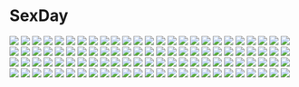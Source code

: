 # SexDay
![](https://konachan.com/image/4557646b057972dbd60b0eb41bc7ab4e/Konachan.com%20-%20291663%20building%20city%20hat%20hoodie%20kneehighs%20long_hair%20majiang%20navel%20pink_eyes%20pink_hair%20shorts.jpg)
![](https://konachan.com/image/62e57595691f8429cd59cec8b7cd9c8c/Konachan.com%20-%2090404%20ass%20bed%20brown_eyes%20brown_hair%20cum%20hanamiya_nagisa%20kuroya_shinobu%20panties%20ponytail%20scan%20sideboob%20thighhighs%20trumple%20underwear.jpg)
![](https://konachan.com/jpeg/0ab570af46562431b46117f74f3a1ce7/Konachan.com%20-%20273076%20alpcmas%20clouds%20grass%20moon%20night%20nobody%20original%20scenic%20signed%20sky%20stars.jpg)
![](https://konachan.com/jpeg/0d4970d90f137fc5d102980840bce962/Konachan.com%20-%20200849%202girls%20ameto_yuki%20blue_eyes%20blush%20breasts%20brown_eyes%20brown_hair%20catgirl%20gray_hair%20idolmaster%20long_hair%20nipples%20no_bra%20shirt_lift%20short_hair%20tail%20white.jpg)
![](https://konachan.com/jpeg/00df9442498f4e8bd100393a217b3a7f/Konachan.com%20-%20305680%20anal%20animal_ears%20bell%20bigrbear%20breasts%20brown_hair%20catgirl%20choker%20headband%20long_hair%20navel%20nipples%20nude%20original%20tail%20uncensored%20white.jpg)
![](https://konachan.com/jpeg/a678f79f188d607a44547285ad1d3408/Konachan.com%20-%20120017%20animal_ears%20bra%20breasts%20brown_hair%20catgirl%20dengeki_moeoh%20kusunoki_melco%20long_hair%20nipples%20red_eyes%20shirt_lift%20tail%20underwear%20undressing.jpg)
![](https://konachan.com/image/c43602666de1645135a7405acd25be80/Konachan.com%20-%20129484%20aqua_hair%20dress%20flowers%20hatsune_miku%20instrument%20long_hair%20piano%20twintails%20vocaloid%20white.jpg)
![](https://konachan.com/image/b3b6c1b42a6137e04cbf93062e9c523c/Konachan.com%20-%20228256%20black_eyes%20bou_nin%20long_hair%20original%20polychromatic%20white%20white_hair.jpg)
![](https://konachan.com/image/808a0f3eeae712ea396104addb64f93b/Konachan.com%20-%20190750%20animal_ears%20bike_shorts%20blue_eyes%20blue_hair%20bow_%28weapon%29%20catgirl%20daiaru%20gloves%20navel%20shinon_%28sao%29%20short_hair%20shorts%20sky%20tail%20weapon%20wings.jpg)
![](https://konachan.com/jpeg/1fde19908eb89d7f7e3e2ecb5c06c860/Konachan.com%20-%20129549%20alma%20bed%20black_hair%20blush%20breasts%20censored%20cube_%28artist%29%20game_cg%20japanese_clothes%20kakyouin_kotone%20kimi_to_boku_to_eden_no_ringo%20nipples%20pussy.jpg)
![](https://konachan.com/image/ac1ce375a458659cf9e9788c70ac4028/Konachan.com%20-%20267483%20animal%20bicolored_eyes%20bird%20blonde_hair%20blush%20clouds%20dress%20feathers%20fujima_takuya%20loli%20long_hair%20ponytail%20scan%20sky%20summer_dress%20wristwear.jpg)
![](https://konachan.com/jpeg/d7f80aed2cbd86e7f0ca890701abb7dc/Konachan.com%20-%20161753%20aqua_eyes%20black_hair%20eto%20fonewearl%20headdress%20phantasy_star%20pointed_ears%20white_hair%20wiola_magica.jpg)
![](https://konachan.com/jpeg/42593c5b7fe9ea92573dd94264f1cdef/Konachan.com%20-%20259794%20bandaid%20blush%20breasts%20drink%20flowers%20game_cg%20green_eyes%20hibino_ayaka%20japanese_clothes%20minori%20nipples%20no_bra%20pink_hair%20short_hair%20trinoline%20wet%20yukata.jpg)
![](https://konachan.com/image/84899f0a58b9926c2d3007978fb99c2e/Konachan.com%20-%20154922%20blonde_hair%20blue_eyes%20hug%20link_%28zelda%29%20pointed_ears%20princess_zelda%20tagme%20the_legend_of_zelda.jpg)
![](https://konachan.com/image/65b5d50d7e3080d98d23c7c4c0eea253/Konachan.com%20-%2097505%20bikini%20blonde_hair%20blue_eyes%20breasts%20cleavage%20coffee-kizoku%20swimsuit%20white.jpg)
![](https://konachan.com/jpeg/12a34d6c23c9b6f418e5cf83e4a89688/Konachan.com%20-%20131514%20blush%20brown_hair%20game_cg%20hatsuyuki_sakura%20kozakai_aya%20long_hair%20ponytail%20purple_eyes%20saga_planets%20sunset%20toranosuke.jpg)
![](https://konachan.com/image/02c3a925225e6e49ce9a403f3c4acd8e/Konachan.com%20-%2036026%20aqua_hair%20blue_eyes%20blue_hair%20dress%20flowers%20hatsune_miku%20kaito%20long_hair%20male%20rose%20twintails%20vocaloid.jpg)
![](https://konachan.com/jpeg/d22bc1af4f38c67b391a6e2016198aa4/Konachan.com%20-%20306014%20black_fire%20cropped%20fate_apocrypha%20fate_grand_order%20fate_%28series%29%20semiramis.jpg)
![](https://konachan.com/image/8e68d3692dedfb74b46d9b47faea3f50/Konachan.com%20-%20145006%20brown_eyes%20close%20hat%20last_exile%20lavie_head%20range_murata%20red_hair.jpg)
![](https://konachan.com/image/013df7578e9d05918abb6cbf18b3a4fa/Konachan.com%20-%2073710%20blonde_hair%20blue_eyes%20chibi%20doll%20dress%20headdress%20long_hair%20mage%20magic%20purple_eyes%20ribbons%20shanghai_doll%20short_hair%20touhou%20weapon%20yellow_eyes.jpg)
![](https://konachan.com/image/b7a69af076a396d5fc5f960051c23e55/Konachan.com%20-%20125496%20aqua_eyes%20aqua_hair%20elrowa%20hatsune_miku%20long_hair%20thighhighs%20tie%20twintails%20vocaloid.jpg)
![](https://konachan.com/jpeg/207b23a9a06f8914cc8fba53910b9ebc/Konachan.com%20-%20305377%20blonde_hair%20bow%20green_eyes%20kaeki%20kneehighs%20landscape%20original%20scenic%20school_uniform%20short_hair%20skirt%20socks%20water%20yellow_eyes.jpg)
![](https://konachan.com/image/8e72fd94251e004f065684b99a3aff8a/Konachan.com%20-%2058267%20blue%20frederica_bernkastel%20polychromatic%20umineko_no_naku_koro_ni.jpg)
![](https://konachan.com/image/b603385e7339ea006102c52b8f27ebf5/Konachan.com%20-%2037915%20bikini%20kamishiro_rin%20kazetsubaki_kuriko%20komatsu_eiji%20kurioka_maiho%20maburaho%20miyama_yuna%20shikimori_kazuki%20swimsuit%20tan_lines%20topless.jpg)
![](https://konachan.com/jpeg/b86a305cd0a2bd745c2546884e19e401/Konachan.com%20-%20287922%20apron%20aqua_eyes%20blush%20bow%20breasts%20cleavage%20dress%20erect_nipples%20headdress%20long_hair%20maid%20original%20purple_hair%20thighhighs%20waifu2x%20zhao_%28pixiv12947327%29.jpg)
![](https://konachan.com/jpeg/e5609c150fb40edbdcdcb804b7d68fcc/Konachan.com%20-%20283837%20bed%20fang%20headphones%20kneehighs%20long_hair%20momo_irone%20navel%20nopan%20original%20phone%20pink_hair%20red_eyes%20school_uniform%20skirt%20twintails%20undressing.jpg)
![](https://konachan.com/image/b23758138d03090b089059cde2231afb/Konachan.com%20-%20248803%20building%20clouds%20nobody%20original%20rapt_%2847256%29%20scenic%20sky%20tree%20water%20waterfall.jpg)
![](https://konachan.com/image/add74790e4b17020a68c14a78a68b3c1/Konachan.com%20-%2023395%20anthropomorphism%20apple%20black_hair%20bodysuit%20food%20fruit%20gloves%20green_eyes%20headband%20mac%20navel%20os-tan%20short_hair%20skintight%20watermark%20white.jpg)
![](https://konachan.com/jpeg/6bec8ecd5d3ca4d96322948ed0eebf73/Konachan.com%20-%20292890%20anus%20aqua_eyes%20ass%20blonde_hair%20blush%20bowsette%20breasts%20crown%20horns%20neocoill%20ponytail%20pussy%20tail%20thighhighs%20uncensored%20waifu2x%20watermark%20wristwear.jpg)
![](https://konachan.com/jpeg/85788df38967a43aee9d03a3fb83bb45/Konachan.com%20-%20253519%20barefoot%20bed%20blue_eyes%20blue_hair%20breasts%20cait%20choker%20flowers%20headdress%20nipples%20nude%20rem_%28re%3Azero%29%20re%3Azero_kara_hajimeru_isekai_seikatsu%20short_hair.jpg)
![](https://konachan.com/image/5b6ff7488c4cd651843f77e21a61dec3/Konachan.com%20-%20174247%20anthropomorphism%20bed%20blonde_hair%20blush%20elbow_gloves%20gloves%20green_eyes%20headband%20kantai_collection%20kapuchii%20long_hair%20rensouhou-chan%20skirt%20thighhighs.jpg)
![](https://konachan.com/image/f1cc3c10eea4de338a00cf013847113b/Konachan.com%20-%205992%202girls%20aqua_hair%20blonde_hair%20crossover%20flandre_scarlet%20hatsune_miku%20red_eyes%20socks%20thighhighs%20touhou%20twintails%20vampire%20vocaloid%20wings.jpg)
![](https://konachan.com/image/848ece233933a98ce3b00d270b2403d8/Konachan.com%20-%20116472%20kaname_madoka%20mahou_shoujo_madoka_magica%20ultimate_madoka.jpg)
![](https://konachan.com/image/0e79a93090649c067a9e33734d604114/Konachan.com%20-%2074194%20eto%20hatsune_miku%20panties%20striped_panties%20underwear%20vocaloid.jpg)
![](https://konachan.com/image/f5c597035584bf5458854415bdc2cceb/Konachan.com%20-%20208341%20kid_icarus%20palutena%20tamamon.jpg)
![](https://konachan.com/image/58adbb4fab7dc2d0efac458d09de9fb6/Konachan.com%20-%2052584%20higashi_no_eden%20takizawa_akira.jpg)
![](https://konachan.com/jpeg/2ab1742e199f14ffcd62629765f793af/Konachan.com%20-%20253196%20black_hair%20brown_hair%20close%20cropped%20drink%20green_eyes%20iida_tenya%20red_hair%20scar%20short_hair%20sketch%20todoroki_shouto%20uraraka_ochako%20waifu2x%20yukibi.jpg)
![](https://konachan.com/image/b88f319cfa6f686201d7a6f9c9648d92/Konachan.com%20-%20105257%20daiteikoku%20retia_adolf%20translation_request.jpg)
![](https://konachan.com/jpeg/bbd7eef8c8d58075b41aeaf9de9ae40b/Konachan.com%20-%20281286%20boat%20bow%20breasts%20cleavage%20drink%20fire%20flowers%20houchi_shoujo%20long_hair%20ozzingo%20petals%20pink_eyes%20pink_hair%20sake%20thighhighs%20water.jpg)
![](https://konachan.com/jpeg/cdd11404c206784ed01cb1e364a16355/Konachan.com%20-%20264199%20amatsuka_erena%20bed%20black_hair%20de_ra_u_e_a%20game_cg%20masturbation%20milk_factory%20motto%21_haramase%21_honoo_no_oppai_isekai_ero_mahou_gakuen%21%20nipple%20pantyhose.jpg)
![](https://konachan.com/jpeg/7aa9aa6b01bcda9786eb099f4d348675/Konachan.com%20-%20229740%20animal_ears%20autumn%20blush%20bow%20collar%20foxgirl%20gray_hair%20kimono%20leaves%20long_hair%20miko%20nogi_takayoshi%20original%20red_eyes%20ribbons%20tail%20waifu2x.jpg)
![](https://konachan.com/jpeg/3aa8d0041ff15a0c17f645a33d1356bc/Konachan.com%20-%20262753%20animal%20animal_ears%20aqua_eyes%20awp_%28dyolf%29%20cat%20catgirl%20dress%20dyolf%20gun%20headphones%20long_hair%20original%20ruins%20summer_dress%20weapon%20white%20white_hair.jpg)
![](https://konachan.com/jpeg/0bd0b7ceaa66cb40c8a5995809fb85d5/Konachan.com%20-%20178530%20akamine_yui%20barefoot%20bra%20breasts%20brown_eyes%20game_cg%20kagura_yuu%20long_hair%20nipples%20nude%20otonari_koi_sensou%20red_hair%20sugar_house%20underwear.jpg)
![](https://konachan.com/image/cbb4e6fc6614ac38ed07eda3dbf9d608/Konachan.com%20-%2071472%20blonde_hair%20clear_qualia%20clouds%20ponkotsu%20scarf.jpg)
![](https://konachan.com/image/dd73e6b8a38e0b78739cef3eb56b4374/Konachan.com%20-%20234209%20animal%20bat%20bow%20choker%20dress%20fang%20furapechi%20hat%20magic%20moon%20night%20pointed_ears%20purple_hair%20red_eyes%20short_hair%20touhou%20vampire%20weapon%20wings.jpg)
![](https://konachan.com/image/7c2fd29f225a92f2bbaabed99a21b039/Konachan.com%20-%20149817%202girls%20aqua_eyes%20black_hair%20long_hair%20mirusa%20original%20white_hair.jpg)
![](https://konachan.com/jpeg/0ef4133c651b0b3825a033d1061f3147/Konachan.com%20-%20282337%20close%20collar%20deadnooodles%20idolmaster%20idolmaster_cinderella_girls%20pink_eyes%20pink_hair%20short_hair%20yumemi_riamu.jpg)
![](https://konachan.com/image/ab2ff39b913939654d9ebcb45f08afdb/Konachan.com%20-%20160865%20clouds%20konomi_%28el_love%29%20moon%20motorcycle%20original%20planet%20purple%20reflection%20scenic%20sky%20stars.jpg)
![](https://konachan.com/image/40c44fec4dfc885cb399b30d7b899943/Konachan.com%20-%2038784%20breasts%20ikkitousen%20kanu_unchou%20long_hair%20nipples%20nude%20purple_hair%20pussy%20uncensored%20weapon%20white.jpg)
![](https://konachan.com/image/8dffdd128933b18add39e2029240253d/Konachan.com%20-%2083078%20doll%20dress%20flowers%20goth-loli%20hatsune_miku%20lolita_fashion%20puppet%20ribbons%20rokuroku%20rose%20twintails%20vocaloid.jpg)
![](https://konachan.com/image/02696d79eb21ac5a7ff95a07d3c22546/Konachan.com%20-%2055360%20beach%20bikini%20makita_hime%20mihoshi_akeno%20sora_no_manimani%20swimsuit%20yarai_sayo.jpg)
![](https://konachan.com/image/a4d690ea5e86067a2ee0f61bc12f89d0/Konachan.com%20-%20236712%20aliasing%20building%20city%20clouds%20night%20nobody%20original%20scenic%20stars%20tagme_%28artist%29.jpg)
![](https://konachan.com/image/59f376451096030cf5c346cb43186b9a/Konachan.com%20-%20153286%20blonde_hair%20blue_eyes%20brown_hair%20essagna%20gloves%20green_eyes%20guitar%20headphones%20instrument%20long_hair%20pink_hair%20suenaga_mirai%20tagme%20yellow_eyes.jpg)
![](https://konachan.com/image/be66e8b80f451dfe01a129385fdad55d/Konachan.com%20-%2032638%20ashinano_hitoshi%20yokohama_kaidashi_kikou.jpg)
![](https://konachan.com/image/0f394493984cdcf36750e6b9003b8558/Konachan.com%20-%20295084%20black_eyes%20black_hair%20blonde_hair%20blush%20breasts%20brown_hair%20cleavage%20dark_skin%20kemuri_haku%20long_hair%20original%20purple_eyes%20short_hair%20tie.jpg)
![](https://konachan.com/image/ea99bcb142f41be6fffcbe11bf1778a4/Konachan.com%20-%20151154%20animal%20black_eyes%20black_hair%20blue_eyes%20blue_hair%20brown_hair%20cat%20dress%20feathers%20food%20gloves%20hat%20hikarra%20long_hair%20original%20red_eyes%20tail%20yellow_eyes.jpg)
![](https://konachan.com/image/f9519309246c69d3f11a3f17cd3860bb/Konachan.com%20-%2047942%20duel_dolls%20lolita_fashion%20tagme%20tinkle.jpg)
![](https://konachan.com/jpeg/fabb885b663528baf1d1fa9a82975ffd/Konachan.com%20-%20263896%20aliasing%20azur_lane%20braids%20breasts%20chain%20cleavage%20collar%20dress%20elbow_gloves%20food%20fruit%20gloves%20long_hair%20maid%20purple_eyes%20signed%20strawberry%20white_hair.jpg)
![](https://konachan.com/image/adb03c33237d58bbee0533ba025a1d08/Konachan.com%20-%20223532%20animal_ears%20bed%20cameltoe%20catgirl%20fate_kaleid_liner_prisma_illya%20fate_%28series%29%20illyasviel_von_einzbern%20loli%20navel%20shimeji_nameko%20tail%20thighhighs.jpg)
![](https://konachan.com/image/f8087b4a3b93dc55424cebd07509c2a5/Konachan.com%20-%2040369%20ipod%20parody%20polychromatic%20rozen_maiden%20silhouette%20suiseiseki.jpg)
![](https://konachan.com/image/6deb60e45eec130de753a0ec5ad38b59/Konachan.com%20-%20154053%202girls%20chaos%3Bhead%20chikokuma%20long_hair%20orgel_seira%20pink_hair%20purple_eyes%20purple_hair%20tagme_%28character%29%20thighhighs%20underboob.jpg)
![](https://konachan.com/image/e3cc3cad71f6812c6e7d6425e5605209/Konachan.com%20-%20277324%20black_hair%20brown_eyes%20cake%20candy%20chijou_noko%20chikanoko%20chocolate%20close%20food%20long_hair%20ragho_no_erika%20school_uniform%20tears.jpg)
![](https://konachan.com/image/2b542bfc74cc66b33f7866ce3f72b8fa/Konachan.com%20-%20135631%202girls%20blonde_hair%20bow_%28weapon%29%20fkey%20gloves%20green_hair%20horns%20long_hair%20navel%20necklace%20original%20pointed_ears%20red_eyes%20short_hair%20spear%20weapon.jpg)
![](https://konachan.com/image/99f3dea751797fa53c44d4093f526ec2/Konachan.com%20-%20220446%20bra%20breasts%20cleavage%20original%20panties%20ponytail%20red_eyes%20throtem%20underwear.jpg)
![](https://konachan.com/jpeg/7c97f7a5c74a62abbfb96de2d5b92a82/Konachan.com%20-%20253153%20animal_ears%20baffu%20blush%20breasts%20game_cg%20gray_hair%20long_hair%20navel%20nipples%20panties%20socks%20spread_legs%20tail%20underwear%20wonder_fool%20yellow_eyes.jpg)
![](https://konachan.com/image/33dc6f1f5d2a0d5149bff40eaa4e9c01/Konachan.com%20-%20109594%20amane_suzuha%20steins%3Bgate%20weapon.jpg)
![](https://konachan.com/image/b1de14545542247adba5e0b67d22fe5f/Konachan.com%20-%20164577%20aragaki_ayase%20kousaka_kirino%20kukkumann%20kurusu_kanako%20ore_no_imouto_ga_konna_ni_kawaii_wake_ga_nai.jpg)
![](https://konachan.com/jpeg/6b17e2603ad35e811e32dc2ad8d96db2/Konachan.com%20-%20298324%20barefoot%20blush%20bra%20breasts%20cleavage%20cross%20gray_hair%20happymonk%20headdress%20long_hair%20original%20panties%20ribbons%20underwear%20yellow_eyes.jpg)
![](https://konachan.com/jpeg/4cfc7eaba45e2a5387d836fbc8e8ccd6/Konachan.com%20-%20196524%202girls%20ass%20breasts%20bunnygirl%20fingering%20long_hair%20nipples%20open_shirt%20pussy%20red_eyes%20rukitsura%20tail%20thighhighs%20touhou%20uncensored%20white_hair%20yuri.jpg)
![](https://konachan.com/image/b18965132880a9919344df92499734d3/Konachan.com%20-%20197240%20bow%20elbow_gloves%20gensou_kuro_usagi%20gloves%20hatsune_miku%20headphones%20microphone%20ribbons%20skirt%20thighhighs%20twintails%20vocaloid.jpg)
![](https://konachan.com/image/e365e43b90cb06dc4a66af4d22b6f75f/Konachan.com%20-%20236033%20aqua_eyes%20black_hair%20blue_eyes%20breasts%20brown_eyes%20brown_hair%20bunnygirl%20cleavage%20glasses%20gokou_ruri%20group%20loli%20long_hair%20pantyhose%20short_hair.jpg)
![](https://konachan.com/image/191c67786a36e755c597a83e5759fa42/Konachan.com%20-%20212433%20animal%20caring201%20cat%20clouds%20original%20rainbow%20scenic%20signed%20stars.jpg)
![](https://konachan.com/image/ae38b55adf0aa9b9a5be93b6b6e97f9e/Konachan.com%20-%2069942%20black_eyes%20brown_hair%20flowers%20ribbons%20short_hair%20yoru_%28xueyinye%29.jpg)
![](https://konachan.com/image/3d216fe3fdf06d5dba81622b7eeca456/Konachan.com%20-%20269039%202girls%20breasts%20brown_eyes%20brown_hair%20cleavage%20girls_frontline%20gun%20long_hair%20navel%20purple_eyes%20purple_hair%20shorts%20tetsubuta%20thighhighs%20twintails%20weapon.jpg)
![](https://konachan.com/image/4ce28133b28401f0f4b806188f99c037/Konachan.com%20-%2049880%20chirota%20hatsune_miku%20thighhighs%20vocaloid.jpg)
![](https://konachan.com/jpeg/f5e8f9405c97c05c8c4b048d6435de68/Konachan.com%20-%20300379%20anus%20barefoot%20blush%20breasts%20building%20city%20demon%20gray_hair%20long_hair%20navel%20night%20nipples%20original%20panties%20pussy%20succubus%20tail%20topless%20underwear.jpg)
![](https://konachan.com/image/a46cd0ad96110f1df43bffbee85c3b2b/Konachan.com%20-%2070211%20blue_eyes%20blue_hair%20flowers%20hatsune_miku%20katana%20long_hair%20sunset%20sword%20twintails%20vocaloid%20weapon.jpg)
![](https://konachan.com/jpeg/c8a92fc3fccdbab3dbb04156749600ea/Konachan.com%20-%20146965%20brown_eyes%20brown_hair%20kirigaya_kazuto%20long_hair%20sakuraba_hikaru_%28loveindog%29%20sword_art_online%20yuuki_asuna.jpg)
![](https://konachan.com/image/98ccdbada3d11cdc15f6bc2f77295f43/Konachan.com%20-%20145893%20blonde_hair%20breasts%20cleavage%20close%20dark_magician_girl%20tsukasawa_takamatsu%20yu-gi-oh.jpg)
![](https://konachan.com/image/7024ba82573685c6e1c5913ea187adb0/Konachan.com%20-%20306774%20armor%20blonde_hair%20breasts%20feathers%20gradient%20headdress%20long_hair%20orange_eyes%20riesz%20seiken_densetsu%20shimoda_masaya.jpg)
![](https://konachan.com/image/e5d99a4ce9843adef14bae13a965c793/Konachan.com%20-%20123860%20breasts%20cleavage%20dragon%20hat%20hong_meiling%20ibara_kasen%20nagae_iku%20red_hair%20touhou%20yoshi_tama.jpg)
![](https://konachan.com/image/821ab4f5e6f272de688617214c873eea/Konachan.com%20-%20244863%20blindfold%20blonde_hair%20blush%20bondage%20breasts%20cleavage%20evelysse%20long_hair%20navel%20panties%20rope%20sblack%20skirt%20spread_legs%20star_ocean%20thighhighs%20underwear.jpg)
![](https://konachan.com/image/88597a7a622da5703b24991800f52dc4/Konachan.com%20-%2060290%20black_rock_shooter%20insane_black_rock_shooter%20kuroi_mato%20takanashi_yomi%20twintails%20yuuno_%28yukioka%29.jpg)
![](https://konachan.com/jpeg/50bc5e3e357f52750aec1df290369fb6/Konachan.com%20-%20255583%20green_hair%20hatsune_miku%20long_hair%20sakurano_shiyue%20skirt%20thighhighs%20tie%20twintails%20vocaloid%20zettai_ryouiki.jpg)
![](https://konachan.com/jpeg/fc459a1bbc6984778bc6df7ba3f5ec2b/Konachan.com%20-%20278188%202girls%20ass%20barefoot%20bath%20bicolored_eyes%20blonde_hair%20blush%20breasts%20headdress%20kurut%20long_hair%20nude%20original%20petals%20twins%20water.jpg)
![](https://konachan.com/jpeg/7748d0e8f940f301f762b987711404a9/Konachan.com%20-%20143536%20cum%20glasses%20long_hair%20nipples%20nude%20pubic_hair%20pussy_juice%20tagme.jpg)
![](https://konachan.com/image/723d2970888196f95b0a3248f480dfb7/Konachan.com%20-%205118%20andou_mahoro%20mahoromatic%20open_shirt%20panties%20underwear%20white.jpg)
![](https://konachan.com/jpeg/6b59cdcedd5d0b74338fc10eafa88fd4/Konachan.com%20-%20151731%20game_cg%20leki_vestoria_floria%20ryuuyoku_no_melodia%20tenmaso%20whirlpool.jpg)
![](https://konachan.com/jpeg/9acc6df76579433da610e46cebb7a43b/Konachan.com%20-%20179708%20black_hair%20bra%20game_cg%20hatori_piyoko%20kazaura_shiho%20koisuru_shimai_no_sextet%20long_hair%20navel%20panties%20peassoft%20red_eyes%20twintails%20underwear.jpg)
![](https://konachan.com/image/214953ee92b02bf907275bd5ac54eb84/Konachan.com%20-%20101576%202girls%20kirisaki_kyouko%20microphone%20run_elsie_jewelria%20to_love_ru.jpg)
![](https://konachan.com/jpeg/341f146bc1295948656ec4f4fec47f94/Konachan.com%20-%2043747%20poring%20ragnarok_online%20yuuki_tatsuya.jpg)
![](https://konachan.com/image/07b2600dbbd308220d5403c03c9aeaa7/Konachan.com%20-%209031%20aoi_umi_no_tristia.jpg)
![](https://konachan.com/image/b9ba0973e0121d6191a160d2cfc7b2cb/Konachan.com%20-%2080816%20black_eyes%20black_hair%20japanese_clothes%20kimono%20original%20sleeping.jpg)
![](https://konachan.com/jpeg/3867137fb6c71941b9b33942c3e1784c/Konachan.com%20-%20253622%20annin_doufu%20barefoot%20blonde_hair%20breasts%20brown_hair%20cat_smile%20cleavage%20fan%20hori_yuuko%20idolmaster%20onsen%20orange_hair%20ponytail%20short_hair%20towel%20water.jpg)
![](https://konachan.com/jpeg/a134881188859e04169ae7373d724e0a/Konachan.com%20-%20182047%20brown_hair%20choker%20green_eyes%20long_hair%20okamoto_miyuu%20signed%20skirt%20socks%20twintails%20wake_up_girls%21%20white%20yuuna_%28upper-soul%29.jpg)
![](https://konachan.com/image/3357af6fc512a63e7abcd590403e0497/Konachan.com%20-%20131053%20bandage%20black_hair%20black_rock_shooter%20blue_eyes%20boots%20cape%20chain%20dragon%20kuroi_mato%20long_hair%20paparins%20sky%20thighhighs%20twintails.jpg)
![](https://konachan.com/jpeg/feaa936d5b9e235118aa6cc0089e63e6/Konachan.com%20-%2057939%20black_hair%20kitsu_chiri%20sayonara_zetsubou_sensei%20school_uniform%20vector.jpg)
![](https://konachan.com/jpeg/36a63fb7ae83d93141f0cf224c2ede00/Konachan.com%20-%20303822%20anthropomorphism%20aqua_eyes%20blonde_hair%20blush%20breasts%20laoan%20lexington%20long_hair%20navel%20third-party_edit%20white%20zhanjian_shaonu.jpg)
![](https://konachan.com/jpeg/5ba07e25487ad5268deefd8fbaa674cf/Konachan.com%20-%20114319%20lunasa_prismriver%20nikka%20touhou%20transparent.jpg)
![](https://konachan.com/image/541b9aa3dd5330e1258a3c0389baa4b9/Konachan.com%20-%20116561%20original%20skirt%20torisan%20upskirt.jpg)
